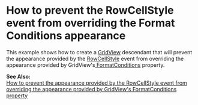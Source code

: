 # How to prevent the RowCellStyle event from overriding the Format Conditions appearance


<p>This example shows how to create a <a href="http://documentation.devexpress.com/#WindowsForms/clsDevExpressXtraGridViewsGridGridViewtopic">GridView</a> descendant that will prevent the appearance provided by the <a href="http://documentation.devexpress.com/#WindowsForms/DevExpressXtraGridViewsGridGridView_RowCellStyletopic">RowCellStyle</a> event from overriding the appearance provided by GridView's<a href="http://documentation.devexpress.com/#WindowsForms/DevExpressXtraGridViewsBaseBaseView_FormatConditionstopic"> FormatConditions</a> property.</p><p><strong>See Also:</strong><br />
<a href="https://www.devexpress.com/Support/Center/p/K18338">How to prevent the appearance provided by the RowCellStyle event from overriding the appearance provided by GridView's FormatConditions property</a></p>

<br/>


